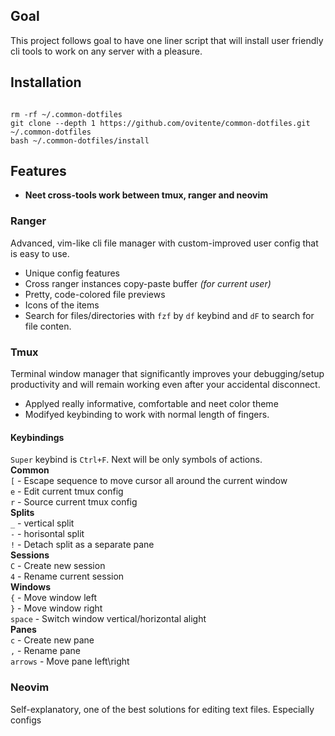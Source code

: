 ## Goal
This project follows goal to have one liner script that will install user friendly cli tools to work on any server with a pleasure.

## Installation
```

rm -rf ~/.common-dotfiles
git clone --depth 1 https://github.com/ovitente/common-dotfiles.git ~/.common-dotfiles
bash ~/.common-dotfiles/install
```

## Features

* **Neet cross-tools work between tmux, ranger and neovim**

### Ranger
Advanced, vim-like cli file manager with custom-improved user config that is easy to use.
* Unique config features
* Cross ranger instances copy-paste buffer _(for current user)_
* Pretty, code-colored file previews
* Icons of the items
* Search for files/directories with `fzf` by `df` keybind and `dF` to search for file conten.

### Tmux
Terminal window manager that significantly improves your debugging/setup productivity and will remain working even after your accidental disconnect.
* Applyed really informative, comfortable and neet color theme
* Modifyed keybinding to work with normal length of fingers.

#### Keybindings
`Super` keybind is `Ctrl+F`. Next will be only symbols of actions. <br>
**Common** <br>
`[` - Escape sequence to move cursor all around the current window <br>
`e` - Edit current tmux config <br>
`r` - Source current tmux config <br>
**Splits** <br>
`_` - vertical split <br>
`-` - horisontal split <br>
`!` - Detach split as a separate pane <br>
**Sessions** <br>
`C` - Create new session <br>
`4` - Rename current session <br>
**Windows** <br>
`{` - Move window left <br>
`}` - Move window right <br>
`space` - Switch window vertical/horizontal alight <br>
**Panes** <br>
`c` - Create new pane <br>
`,` - Rename pane <br>
`arrows` - Move pane left\right <br>

### Neovim
Self-explanatory, one of the best solutions for editing text files. Especially configs
